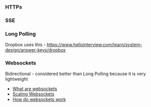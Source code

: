 ### HTTPs


### SSE


### Long Polling
Dropbox uses this - https://www.hellointerview.com/learn/system-design/answer-keys/dropbox 

### Websockets
Bidirectional - considered better than Long Polling because it is very lightweight
- [What are websockets](https://ably.com/topic/websockets)
- [Scaling Websockets](https://ably.com/topic/the-challenge-of-scaling-websockets)
- [How do websockets work](https://ably.com/topic/how-do-websockets-work)


